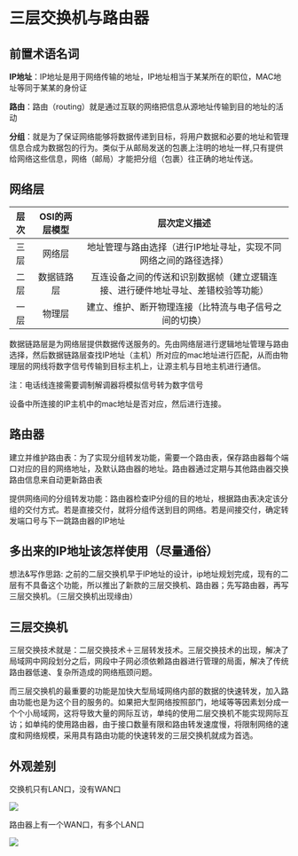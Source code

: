 # 三层交换机与路由器


## 前置术语名词

**IP地址**：IP地址是用于网络传输的地址，IP地址相当于某某所在的职位，MAC地址等同于某某的身份证

**路由**：路由（routing）就是通过互联的网络把信息从源地址传输到目的地址的活动

**分组**：就是为了保证网络能够将数据传递到目标，将用户数据和必要的地址和管理信息合成为数据包的行为。类似于从邮局发送的包裹上注明的地址一样,只有提供给网络这些信息，网络（邮局）才能把分组（包裹）往正确的地址传送。


## 网络层


|层次|OSI的两层模型|层次定义描述|
|:-:|:-:|:-:
|三层|网络层|地址管理与路由选择（进行IP地址寻址，实现不同网络之间的路径选择）|
|二层|数据链路层|互连设备之间的传送和识别数据帧（建立逻辑连接、进行硬件地址寻址、差错校验等功能）|
|一层|物理层|建立、维护、断开物理连接（比特流与电子信号之间的切换）

数据链路层是为网络层提供数据传送服务的。先由网络层进行逻辑地址管理与路由选择，然后数据链路层查找IP地址（主机）所对应的mac地址进行匹配，从而由物理层的网线将数字信号传输到目标主机上，让源主机与目地主机进行通信。

注：电话线连接需要调制解调器将模拟信号转为数字信号


设备中所连接的IP主机中的mac地址是否对应，然后进行连接。


## 路由器

建立并维护路由表：为了实现分组转发功能，需要一个路由表，保存路由器每个端口对应的目的网络地址，及默认路由器的地址。路由器通过定期与其他路由器交换路由信息来自动更新路由表

提供网络间的分组转发功能：路由器检查IP分组的目的地址，根据路由表决定该分组的交付方式。若是直接交付，就将分组传送到目的网络。若是间接交付，确定转发端口号与下一跳路由器的IP地址



## 多出来的IP地址该怎样使用（尽量通俗）


想法&写作思路: 之前的二层交换机早于IP地址的设计，ip地址规划完成，现有的二层有不具备这个功能，所以推出了新款的三层交换机、路由器；先写路由器，再写三层交换机。（三层交换机出现缘由）



## 三层交换机

三层交换技术就是：二层交换技术＋三层转发技术。三层交换技术的出现，解决了局域网中网段划分之后，网段中子网必须依赖路由器进行管理的局面，解决了传统路由器低速、复杂所造成的网络瓶颈问题。

而三层交换机的最重要的功能是加快大型局域网络内部的数据的快速转发，加入路由功能也是为这个目的服务的。如果把大型网络按照部门，地域等等因素划分成一个个小局域网，这将导致大量的网际互访，单纯的使用二层交换机不能实现网际互访；如单纯的使用路由器，由于接口数量有限和路由转发速度慢，将限制网络的速度和网络规模，采用具有路由功能的快速转发的三层交换机就成为首选。




## 外观差别

交换机只有LAN口，没有WAN口

![](https://i.postimg.cc/SKwKxB12/Snipaste-2019-07-24-21-18-36.png)

路由器上有一个WAN口，有多个LAN口

![](https://i.postimg.cc/wxPLLWT7/2019-07-30-170044.png)


